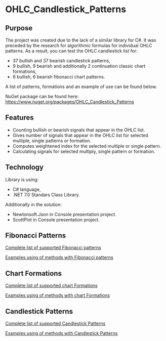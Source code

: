 # OHLC_Candlestick_Patterns

## Purpose

The project was created due to the lack of a similar library for C#. It was preceded by the research for algorithmic formulas for individual OHLC patterns. As a result, you can test the OHLC candlestick list for:
- 37 bullish and 37 bearish candlestick patterns,
- 9 bullish, 9 bearish and additionally 2 continuation classic chart formations,
- 6 bullish, 6 bearish fibonacci chart patterns.

A list of patterns, formations and an example of use can be found below.

NuGet package can be found here: https://www.nuget.org/packages/OHLC_Candlestick_Patterns

## Features

- Counting bullish or bearish signals that appear in the OHLC list.
- Gives number of signals that appear in the OHLC list for selected multiple, single patterns or formation.
- Computes weightened index for the selected multiple or single pattern.
- Calculating signals for selected multiply, single pattern or formation.

## Technology

Library is using:
  - C# language,
  - .NET 7.0 Standars Class Library.

Additionally in the solution:
  - Newtonsoft.Json in Console presentation project.
  - ScottPlot in Console presentation project.

## Fibonacci Patterns

[Complete list of supported Fibonacci patterns](docs/Fibonacci_list.md)

[Examples using of methods with Fibonacci patterns](docs/Fibonacci_examples.md)

## Chart Formations

[Complete list of supported chart Formations](docs/Formations_list.md)

[Examples using of methods with chart Formations](docs/Formations_examples.md)

## Candlestick Patterns

[Complete list of supported Candlestick Patterns](docs/Patterns_list.md)

[Examples using of methods with Candlestick Patterns](docs/Patterns_examples.md)
